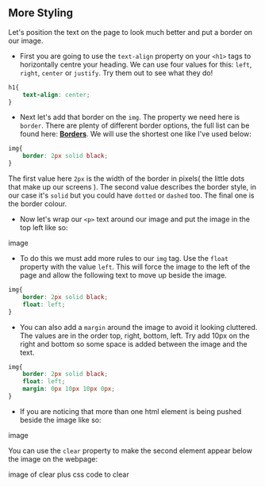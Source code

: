 ## More Styling

Let's position the text on the page to look much better and put a border on our image.

+ First you are going to use the `text-align` property on your `<h1>` tags to horizontally centre your heading. We can use four values for this: `left`, `right`, `center` or `justify`. Try them out to see what they do!

```css
h1{
    text-align: center;
}
```

+ Next let's add that border on the `img`. The property we need here is `border`. There are plenty of different border options, the full list can be found here: **[Borders](https://www.w3schools.com/css/css_border.asp)**. We will use the shortest one like I've used below:

```css
img{
    border: 2px solid black; 
}
```

The first value here `2px` is the width of the border in pixels( the little dots that make up our screens ). The second value describes the border style, in our case it's `solid` but you could have `dotted` or `dashed` too. The final one is the border colour. 

+ Now let's wrap our `<p>` text around our image and put the image in the top left like so:

image

+ To do this we must add more rules to our `img` tag. Use the `float` property with the value `left`. This will force the image to the left of the page and allow the following text to move up beside the image.

```css
img{
    border: 2px solid black;
    float: left;
}
```

+ You can also add a `margin` around the image to avoid it looking cluttered. The values are in the order top, right, bottom, left. Try add 10px on the right and bottom so some space is added between the image and the text.

```css
img{
    border: 2px solid black;
    float: left;
    margin: 0px 10px 10px 0px;
}
```

+ If you are noticing that more than one html element is being pushed beside the image like so:

image

You can use the `clear` property to make the second element appear below the image on the webpage:

image of clear plus css code to clear



